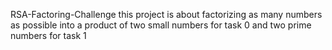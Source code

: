 RSA-Factoring-Challenge this project is about factorizing as many numbers as possible into a product of two small numbers for task 0 and two prime numbers for task 1

